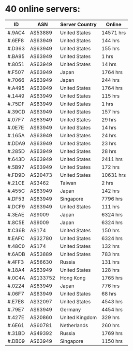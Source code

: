 # 40 online servers:

| ID | ASN | Server Country | Online |
| ------ | ------ | ------ | ------ |
| #.9AC4 | AS53889 | United States | 14571 hrs |
| #.6EF8 | AS63949 | United States | 144 hrs |
| #.D363 | AS63949 | United States | 155 hrs |
| #.BA95 | AS63949 | United States | 1 hrs |
| #.8051 | AS63949 | United States | 14 hrs |
| #.F507 | AS63949 | Japan | 1764 hrs |
| #.7066 | AS63949 | Japan | 244 hrs |
| #.A495 | AS63949 | United States | 1764 hrs |
| #.1449 | AS63949 | United States | 115 hrs |
| #.75DF | AS63949 | United States | 1 hrs |
| #.39CD | AS63949 | United States | 157 hrs |
| #.07F7 | AS63949 | United States | 29 hrs |
| #.0E7E | AS63949 | United States | 14 hrs |
| #.165A | AS63949 | United States | 24 hrs |
| #.DDA9 | AS63949 | United States | 23 hrs |
| #.285D | AS63949 | United States | 28 hrs |
| #.643D | AS63949 | United States | 2411 hrs |
| #.5B97 | AS63949 | United States | 172 hrs |
| #.FD9D | AS20473 | United States | 10631 hrs |
| #.21CE | AS3462 | Taiwan | 2 hrs |
| #.455C | AS63949 | Japan | 142 hrs |
| #.DF53 | AS63949 | Singapore | 7796 hrs |
| #.DCF9 | AS63949 | United States | 111 hrs |
| #.3EAE | AS9009 | Japan | 6324 hrs |
| #.8C5E | AS9009 | Japan | 6324 hrs |
| #.C36B | AS174 | United States | 150 hrs |
| #.EAFC | AS32780 | United States | 6324 hrs |
| #.48C0 | AS174 | United States | 132 hrs |
| #.6ADB | AS53889 | United States | 783 hrs |
| #.4FF3 | AS56630 | Russia | 131 hrs |
| #.18A4 | AS63949 | United States | 128 hrs |
| #.0C4A | AS133752 | Hong Kong | 1765 hrs |
| #.0224 | AS63949 | Japan | 776 hrs |
| #.06F7 | AS63949 | United States | 68 hrs |
| #.E7E8 | AS32097 | United States | 4543 hrs |
| #.79E7 | AS63949 | Germany | 4454 hrs |
| #.427E | AS20860 | United Kingdom | 329 hrs |
| #.6E61 | AS60781 | Netherlands | 260 hrs |
| #.31BD | AS49392 | Russia | 1769 hrs |
| #.DB09 | AS63949 | Singapore | 1150 hrs |

